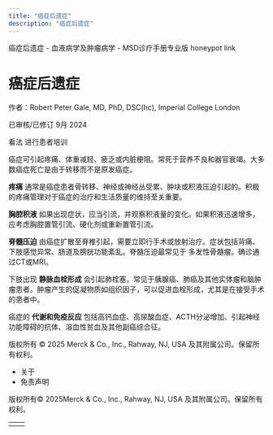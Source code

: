 ```yaml
---
title: "癌症后遗症"
description: "癌症后遗症"
---
```


﻿癌症后遗症 \- 血液病学及肿瘤病学 \- MSD诊疗手册专业版 honeypot link

# 癌症后遗症

作者：Robert Peter Gale, MD, PhD, DSC(hc), Imperial College London

已审核/已修订 9月 2024

看法 进行患者培训

癌症可引起疼痛、体重减轻、疲乏或内脏梗阻。常死于营养不良和器官衰竭。大多数癌症死亡是由于转移而不是原发癌症。

**疼痛** 通常是癌症患者骨转移、神经或神经丛受累、肿块或积液压迫引起的。积极的疼痛管理对于癌症的治疗和生活质量的维持至关重要。

**胸腔积液** 如果出现症状，应当引流，并观察积液量的变化。如果积液迅速增多，应考虑胸腔置管引流、硬化剂或重新置管引流。

**脊髓压迫** 由癌症扩散至脊椎引起，需要立即行手术或放射治疗。症状包括背痛、下肢感觉异常、肠道及膀胱功能紊乱。脊髓压迫最常见于 多发性骨髓瘤。确诊通过CT或MRI。

下肢出现 **静脉血栓形成** 会引起肺栓塞，常见于胰腺癌、肺癌及其他实体瘤和脑肿瘤患者。肿瘤产生的促凝物质如组织因子，可以促进血栓形成，尤其是在接受手术的患者中。

癌症的 **代谢和免疫反应** 包括高钙血症、高尿酸血症、ACTH分泌增加、引起神经功能障碍的抗体、溶血性贫血及其他副癌综合征。



版权所有 © 2025
Merck & Co., Inc., Rahway, NJ, USA 及其附属公司。保留所有权利。

- 关于
- 免责声明

版权所有© 2025Merck & Co., Inc., Rahway, NJ, USA 及其附属公司。保留所有权利。

|     |     |
| --- | --- |
|  |  |